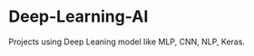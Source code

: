 # Deep-Learning-AI
Projects using Deep Leaning model like MLP, CNN, NLP, Keras.                                                                                                                 
